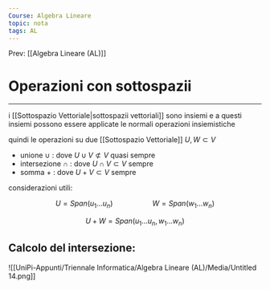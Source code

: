 ```yaml
---
Course: Algebra Lineare
topic: nota
tags: AL
---
```


Prev: [[Algebra Lineare (AL)]]

# Operazioni con sottospazii
---

i [[Sottospazio Vettoriale|sottospazii vettoriali]] sono insiemi e a questi insiemi possono essere applicate le normali operazioni insiemistiche

quindi le operazioni su due [[Sottospazio Vettoriale]] $U,W \subset V$

- unione $\cup$  : dove $U \cup V \not\subset V$ quasi sempre
- intersezione $\cap$ : dove $U \cap V \subset V$ sempre
- somma $+$ : dove $U + V \subset V$ sempre

considerazioni utili:

$$
U = Span(u_1...u_n)\ \ \ \ \ \ \ \ \ \ \ \ \ \ \ \ \ \ \ \ W = Span(w_1...w_n)
$$

$$
U+W = Span(u_1...u_n,w_1...w_n)
$$

## Calcolo del intersezione:

![[UniPi-Appunti/Triennale Informatica/Algebra Lineare (AL)/Media/Untitled 14.png]]
